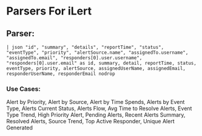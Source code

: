 # Parsers For iLert

## Parser:
```
| json "id", "summary", "details", "reportTime", "status", "eventType", "priority", "alertSource.name", "assignedTo.username", "assignedTo.email", "responders[0].user.username", "responders[0].user.email" as id, summary, detail, reportTime, status, eventType, priority, alertSource, assignedUserName, assignedEmail, responderUserName, responderEmail nodrop
```
### Use Cases:
Alert by Priority, Alert by Source, Alert by Time Spends, Alerts by Event Type, Alerts Current Status, Alerts Flow, Avg Time to Resolve Alerts, Event Type Trend, High Priority Alert, Pending Alerts, Recent Alerts Summary, Resolved Alerts, Source Trend, Top Active Responder, Unique Alert Generated


